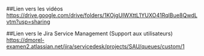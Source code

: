 ##Lien vers les vidéos
https://drive.google.com/drive/folders/1KOjgUIWXttL1YUXO41RqlBue8QwdLvtm?usp=sharing

##Lien vers le Jira Service Management (Support aux utilisateurs)
https://dmorel-examen2.atlassian.net/jira/servicedesk/projects/SAU/queues/custom/1